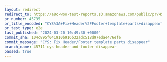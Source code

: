 ```yaml
---
layout: redirect
redirect_to: https://a8c-woo-test-reports.s3.amazonaws.com/public/pr/45735/e2e/index.html
pr_number: 45735
pr_title_encoded: "CYS%3A+Fix+Header%2FFooter+template+parts+disappear"
pr_test_type: e2e
last_published: "2024-03-20 10:49:30 +0000"
commit_sha: 104c895f041910b916b32adc518d97edae476efe
commit_message: "CYS: Fix Header/Footer template parts disappear"
branch_name: 45711-cys-header-and-footer-disappear
passed: true
---
```

